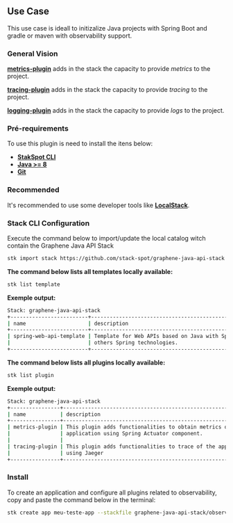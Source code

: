 ## **Use Case**
This use case is ideall to initizalize Java projects with Spring Boot and gradle or maven with observability support.

### **General Vision**
[**metrics-plugin**](https://github.com/stack-spot/graphene-java-api-stack/tree/main/metrics-plugin) adds in the stack the capacity to provide _metrics_ to the project.

[**tracing-plugin**](https://github.com/stack-spot/graphene-java-api-stack/tree/main/tracing-plugin) adds in the stack the capacity to provide _tracing_ to the project.

[**logging-plugin**](https://github.com/stack-spot/graphene-java-api-stack/tree/main/logging-plugin) adds in the stack the capacity to provide _logs_ to the project.

### **Pré-requirements**
To use this plugin is need to install the itens below:

- [**StakSpot CLI**](https://docs.stackspot.com/v3.0.0/os-cli/installation/)
- [**Java >= 8**](https://openjdk.org/)
- [**Git**](https://git-scm.com/)

### **Recommended**
It's recommended to use some developer tools like [**LocalStack**](https://github.com/localstack/localstack).

### Stack CLI Configuration
Execute the command below to import/update the local catalog witch contain the Graphene Java API Stack
```bash
stk import stack https://github.com/stack-spot/graphene-java-api-stack
```

**The command below lists all templates locally available:**
```bash
stk list template
```

**Exemple output:**
```bash
Stack: graphene-java-api-stack
+-------------------------+-----------------------------------------------------------+------------------+-----------------+
| name                    | description                                               | types            | version(latest) |
+-------------------------+-----------------------------------------------------------+------------------+-----------------+
| spring-web-api-template | Template for Web APIs based on Java with Spring Boot and  | ['app-template'] | no release      |
|                         | others Spring technologies.                               |                  |                 |
+-------------------------+-----------------------------------------------------------+------------------+-----------------+
```

**The command below lists all plugins locally available:**
```bash
stk list plugin
```

**Exemple output:**
```bash
Stack: graphene-java-api-stack
+----------------+--------------------------------------------------------------+---------+-----------------+
| name           | description                                                  | types   | version(latest) |
+----------------+--------------------------------------------------------------+---------+-----------------+
| metrics-plugin | This plugin adds functionalities to obtain metrics of the    | ['app'] | no release      |
|                | application using Spring Actuator component.                 |         |                 |
|                |                                                              |         |                 |
| tracing-plugin | This plugin adds functionalities to trace of the application | ['app'] | no release      |
|                | using Jaeger                                                 |         |                 |
+----------------+--------------------------------------------------------------+---------+-----------------+
```

### Install
To create an application and configure all plugins related to observability, copy and paste the command below in the terminal:
```bash
stk create app meu-teste-app --stackfile graphene-java-api-stack/observability
```
